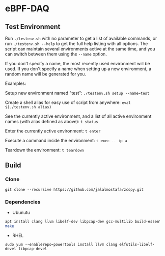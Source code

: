 # eBPF-DAQ

## Test Environment

Run `./testenv.sh` with no parameter to get a list of available commands, or
run `./testenv.sh --help` to get the full help listing with all options. The
script can maintain several environments active at the same time, and you
can switch between them using the `--name` option.

If you don't specify a name, the most recently used environment will be
used. If you don't specify a name when setting up a new environment, a
random name will be generated for you.

Examples:

Setup new environment named "test": `./testenv.sh setup --name=test`

Create a shell alias for easy use of script from anywhere: `eval $(./testenv.sh alias)`

See the currently active environment, and a list of all active environment
names (with alias defined as above): `t status`

Enter the currently active environment: `t enter`

Execute a command inside the environment: `t exec -- ip a`

Teardown the environment: `t teardown`


## Build

### Clone

`git clone --recursive https://github.com/jalalmostafa/zcopy.git`

### Dependencies

- Ubunutu

```bash
apt install clang llvm libelf-dev libpcap-dev gcc-multilib build-essential linux-tools-common linux-tools-generic linux-headers-$(uname -r)
make
```

- RHEL

```
sudo yum --enablerepo=powertools install llvm clang elfutils-libelf-devel libpcap-devel
```